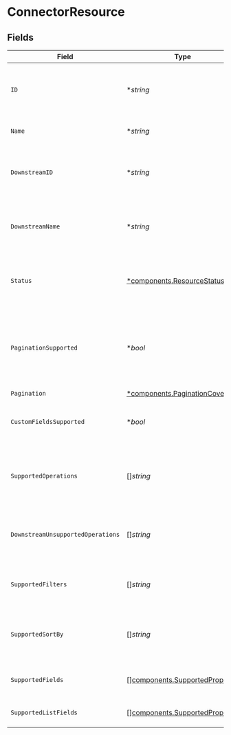 # ConnectorResource


## Fields

| Field                                                                                                    | Type                                                                                                     | Required                                                                                                 | Description                                                                                              | Example                                                                                                  |
| -------------------------------------------------------------------------------------------------------- | -------------------------------------------------------------------------------------------------------- | -------------------------------------------------------------------------------------------------------- | -------------------------------------------------------------------------------------------------------- | -------------------------------------------------------------------------------------------------------- |
| `ID`                                                                                                     | **string*                                                                                                | :heavy_minus_sign:                                                                                       | ID of the resource, typically a lowercased version of name.                                              | companies                                                                                                |
| `Name`                                                                                                   | **string*                                                                                                | :heavy_minus_sign:                                                                                       | Name of the resource (plural)                                                                            | Companies                                                                                                |
| `DownstreamID`                                                                                           | **string*                                                                                                | :heavy_minus_sign:                                                                                       | ID of the resource in the Connector's API (downstream)                                                   | accounts                                                                                                 |
| `DownstreamName`                                                                                         | **string*                                                                                                | :heavy_minus_sign:                                                                                       | Name of the resource in the Connector's API (downstream)                                                 | Accounts                                                                                                 |
| `Status`                                                                                                 | [*components.ResourceStatus](../../models/components/resourcestatus.md)                                  | :heavy_minus_sign:                                                                                       | Status of the resource. Resources with status live or beta are callable.                                 |                                                                                                          |
| `PaginationSupported`                                                                                    | **bool*                                                                                                  | :heavy_minus_sign:                                                                                       | Indicates if pagination (cursor and limit parameters) is supported on the list endpoint of the resource. |                                                                                                          |
| `Pagination`                                                                                             | [*components.PaginationCoverage](../../models/components/paginationcoverage.md)                          | :heavy_minus_sign:                                                                                       | N/A                                                                                                      |                                                                                                          |
| `CustomFieldsSupported`                                                                                  | **bool*                                                                                                  | :heavy_minus_sign:                                                                                       | Indicates if custom fields are supported on this resource.                                               |                                                                                                          |
| `SupportedOperations`                                                                                    | []*string*                                                                                               | :heavy_minus_sign:                                                                                       | List of supported operations on the resource.                                                            | [<br/>"all",<br/>"one",<br/>"add",<br/>"update",<br/>"delete"<br/>]                                      |
| `DownstreamUnsupportedOperations`                                                                        | []*string*                                                                                               | :heavy_minus_sign:                                                                                       | List of operations that are not supported on the downstream.                                             | [<br/>"upload"<br/>]                                                                                     |
| `SupportedFilters`                                                                                       | []*string*                                                                                               | :heavy_minus_sign:                                                                                       | Supported filters on the list endpoint of the resource.                                                  | [<br/>"name",<br/>"email"<br/>]                                                                          |
| `SupportedSortBy`                                                                                        | []*string*                                                                                               | :heavy_minus_sign:                                                                                       | Supported sorting properties on the list endpoint of the resource.                                       | [<br/>"updated_at",<br/>"created_at",<br/>"name"<br/>]                                                   |
| `SupportedFields`                                                                                        | [][components.SupportedProperty](../../models/components/supportedproperty.md)                           | :heavy_minus_sign:                                                                                       | Supported fields on the detail endpoint.                                                                 |                                                                                                          |
| `SupportedListFields`                                                                                    | [][components.SupportedProperty](../../models/components/supportedproperty.md)                           | :heavy_minus_sign:                                                                                       | Supported fields on the list endpoint.                                                                   |                                                                                                          |